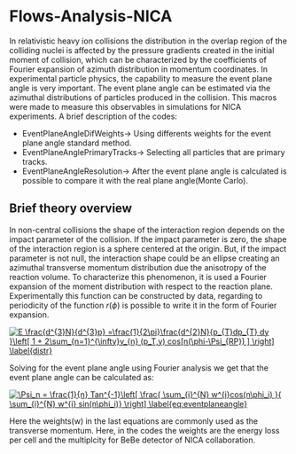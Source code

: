 # Flows-Analysis-NICA
In relativistic heavy ion collisions the distribution in the overlap region of the colliding nuclei is affected by the pressure gradients created in the initial moment of collision, which can be characterized by the coefficients of Fourier expansion of azimuth distribution in momentum coordinates. In experimental particle physics, the capability to measure the event plane angle is very important. The event plane angle can be estimated via the azimuthal distributions of particles produced in the collision. This macros were made to measure this observables in simulations for NICA experiments. A brief description of the codes:

* EventPlaneAngleDifWeights-> Using differents weights for the event plane angle standard method.
* EventPlaneAnglePrimaryTracks-> Selecting all particles that are primary tracks.
* EventPlaneAngleResolution-> After the event plane angle is calculated is possible to compare it with the real plane angle(Monte Carlo).





## Brief theory overview



In non-central collisions the shape of the interaction region depends on
the impact parameter of the collision. If the impact parameter is zero, the shape of the interaction region is a sphere centered at the origin. But, if the impact parameter is not null, the interaction shape could be an ellipse creating an azimuthal transverse momentum distribution due the anisotropy of the reaction volume.  To characterize this phenomenon, it is used a Fourier expansion of the moment distribution with respect to the reaction plane. Experimentally this function can be constructed by data, regarding to periodicity of the function $r(\phi)$ is possible to write it in the form of Fourier expansion. 


<a href="https://www.codecogs.com/eqnedit.php?latex=E&space;\frac{d^{3}N}{d^{3}p}&space;=\frac{1}{2\pi}\frac{d^{2}N}{p_{T}dp_{T}&space;dy&space;}\left[&space;1&space;&plus;&space;2\sum_{n=1}^{\infty}v_{n}&space;(p_T,y)&space;cos[n(\phi-\Psi_{RP})&space;]&space;\right]&space;\label{distr}" target="_blank"><img src="https://latex.codecogs.com/gif.latex?E&space;\frac{d^{3}N}{d^{3}p}&space;=\frac{1}{2\pi}\frac{d^{2}N}{p_{T}dp_{T}&space;dy&space;}\left[&space;1&space;&plus;&space;2\sum_{n=1}^{\infty}v_{n}&space;(p_T,y)&space;cos[n(\phi-\Psi_{RP})&space;]&space;\right]&space;\label{distr}" title="E \frac{d^{3}N}{d^{3}p} =\frac{1}{2\pi}\frac{d^{2}N}{p_{T}dp_{T} dy }\left[ 1 + 2\sum_{n=1}^{\infty}v_{n} (p_T,y) cos[n(\phi-\Psi_{RP}) ] \right] \label{distr}" /></a>

Solving for the event plane angle using Fourier analysis we get that the event plane angle can be calculated as:

<a href="https://www.codecogs.com/eqnedit.php?latex=\Psi_n&space;=&space;\frac{1}{n}&space;Tan^{-1}\left[&space;\frac{&space;\sum_{i}^{N}&space;w^{i}cos(n\phi_i)&space;}{&space;\sum_{i}^{N}&space;w^{i}&space;sin(n\phi_i)}&space;\right]&space;\label{eq:eventplaneangle}" target="_blank"><img src="https://latex.codecogs.com/gif.latex?\Psi_n&space;=&space;\frac{1}{n}&space;Tan^{-1}\left[&space;\frac{&space;\sum_{i}^{N}&space;w^{i}cos(n\phi_i)&space;}{&space;\sum_{i}^{N}&space;w^{i}&space;sin(n\phi_i)}&space;\right]&space;\label{eq:eventplaneangle}" title="\Psi_n = \frac{1}{n} Tan^{-1}\left[ \frac{ \sum_{i}^{N} w^{i}cos(n\phi_i) }{ \sum_{i}^{N} w^{i} sin(n\phi_i)} \right] \label{eq:eventplaneangle}" /></a>



Here the weights(w) in the last equations are commonly used as the transverse momentum. Here, in the codes the weights are the energy loss per cell and the multiplcity for BeBe detector of NICA collaboration. 
